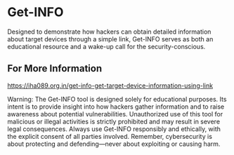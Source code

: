 # Get-INFO
Designed to demonstrate how hackers can obtain detailed information about target devices through a simple link, Get-INFO serves as both an educational resource and a wake-up call for the security-conscious.

## For More Information
https://iha089.org.in/get-info-get-target-device-information-using-link

Warning: The Get-INFO tool is designed solely for educational purposes. Its intent is to provide insight into how hackers gather information and to raise awareness about potential vulnerabilities. Unauthorized use of this tool for malicious or illegal activities is strictly prohibited and may result in severe legal consequences. Always use Get-INFO responsibly and ethically, with the explicit consent of all parties involved. Remember, cybersecurity is about protecting and defending—never about exploiting or causing harm.
